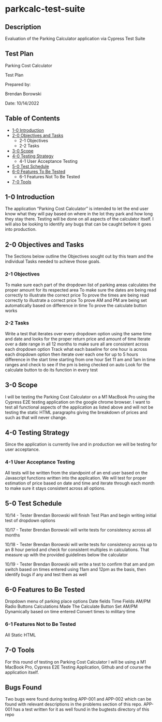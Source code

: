 # parkcalc-test-suite

## Description
Evaluation of the Parking Calculator application via Cypress Test Suite

## Test Plan
Parking Cost Calculator

Test Plan

Prepared by: 

Brendan Borowski

Date: 10/14/2022

## Table of Contents 

- [1-0 Introduction](#1-0-introduction)
- [2-0 Objectives and Tasks](#2-0-objectives-and-tasks)
	- 2-1 Objectives
	- 2-2 Tasks
- [3-0 Scope](#3-0-scope)
- [4-0 Testing Strategy](#4-0-testing-strategy)
	- 4-1 User Acceptance Testing
- [5-0 Test Schedule](#5-0-test-schedule)
- [6-0 Features To Be Tested](#6-0-features-to-be-tested)
	- 6-1 Features Not To Be Tested 
- [7-0 Tools](#7-0-tools)

## 1-0 Introduction

The application “Parking Cost Calculator” is intended to let the end user know what they will pay based on where in the lot they park and how long they stay there. Testing will be done on all aspects of the calculator itself. I will also be looking to identify any bugs that can be caught before it goes into production.

## 2-0 Objectives and Tasks

The Sections below outline the Objectives sought out by this team and the individual Tasks needed to achieve those goals.

### 2-1 Objectives

To make sure each part of the dropdown list of parking areas calculates the proper amount for its respected area
To make sure the dates are being read correctly to illustrate the correct price
To prove the times are being read correctly to illustrate a correct price
To prove AM and PM are being set automatically based on difference in time 
To prove the calculate button works 

### 2-2 Tasks

Write a test that iterates over every dropdown option using the same time and date and looks for the proper return price and amount of time
Iterate over a date range in all 12 months to make sure all are consistent across each dropdown option
Track what each baseline for one hour is across each dropdown option then iterate over each one for up to 5 hours difference in the start time starting from one hour
Set 11 am and 1am in time ranges and check to see if the pm is being checked on auto
Look for the calculate button to do its function in every test 

## 3-0 Scope

I will be testing the Parking Cost Calculator on a M1 MacBook Pro using the Cypress E2E testing application on the google chrome browser. I want to test all functional aspects of the application as listed above and will not be testing the static HTML paragraphs giving the breakdown of prices and such as that will never change.

## 4-0 Testing Strategy

Since the application is currently live and in production we will be testing for user acceptance.

### 4-1 User Acceptance Testing
	
All tests will be written from the standpoint of an end user based on the Javascript functions written into the application. We will test for proper estimation of price based on date and time and iterate through each month to make sure it stays consistent across all options.

## 5-0 Test Schedule

10/14 - Tester Brendan Borowski will finish Test Plan and begin writing initial test of dropdown options

10/17 - Tester Brendan Borowski will write tests for consistency across all months 

10/18 - Tester Brendan Borowski will write tests for consistency across up to an 8 hour period and check for consistent multiples in calculations. That measure up with the provided guidelines below the calculator

10/19 - Tester Brendan Borowski will write a test to confirm that am and pm switch based on times entered using 11am and 12pm as the basis, then identify bugs if any and test them as well

## 6-0 Features to Be Tested

Dropdown menu of parking place options
Date fields
Time Fields
AM/PM Radio Buttons
Calculations Made 
The Calculate Button
Set AM/PM Dynamically based on time entered
Convert times to military time

### 6-1 Features Not to Be Tested
	
All Static HTML

## 7-0 Tools

For this round of testing on Parking Cost Calculator I will be using a M1 MacBook Pro, Cypress E2E Testing Application, Github and of course the application itself.

## Bugs Found 

Two bugs were found during testing APP-001 and APP-002 which can be found with relevant descriptions in the problems section of this repo. APP-001 has a test
written for it as well found in the bugtests directory of this repo
